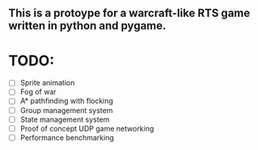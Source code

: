 ## This is a protoype for a warcraft-like RTS game written in python and pygame.

# TODO:

- [ ] Sprite animation
- [ ] Fog of war
- [ ] A* pathfinding with flocking  
- [ ] Group management system
- [ ] State management system
- [ ] Proof of concept UDP game networking
- [ ] Performance benchmarking
